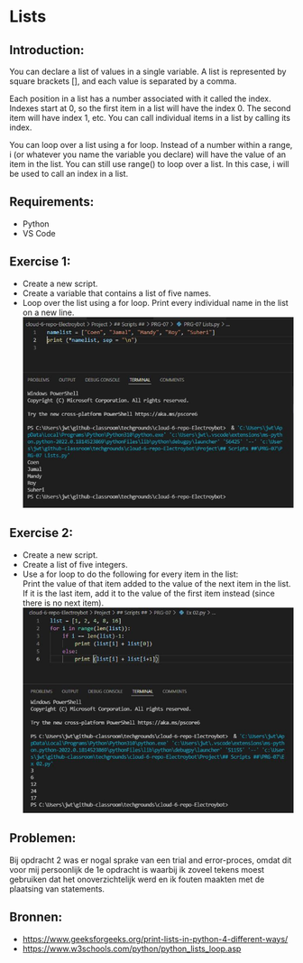 # Lists

## Introduction:
You can declare a list of values in a single variable. A list is represented by square brackets [], and each value is separated by a comma.  

Each position in a list has a number associated with it called the index. Indexes start at 0, so the first item in a list will have the index 0. The second item will have index 1, etc. You can call individual items in a list by calling its index.  

You can loop over a list using a for loop. Instead of a number within a range, i (or whatever you name the variable you declare) will have the value of an item in the list. You can still use range() to loop over a list. In this case, i will be used to call an index in a list.  

## Requirements:  
- Python  
- VS Code  

## Exercise 1:
- Create a new script.  
- Create a variable that contains a list of five names.  
- Loop over the list using a for loop. Print every individual name in the list on a new line.  
![Kijk](https://github.com/techgrounds/cloud-6-repo-Electroybot/blob/main/00_includes/%23%23%20Project%20%23%23/PRG-07/Ex%2001.JPG?raw=true)

## Exercise 2:
- Create a new script.  
- Create a list of five integers.  
- Use a for loop to do the following for every item in the list:  
Print the value of that item added to the value of the next item in the list. If it is the last item, add it to the value of the first item instead (since there is no next item).  
![Kijk](https://github.com/techgrounds/cloud-6-repo-Electroybot/blob/main/00_includes/%23%23%20Project%20%23%23/PRG-07/Ex%2002.JPG?raw=true)


## Problemen:
Bij opdracht 2 was er nogal sprake van een trial and error-proces, omdat dit voor mij persoonlijk de 1e opdracht is waarbij ik zoveel tekens moest gebruiken dat het onoverzichtelijk werd en ik fouten maakten met de plaatsing van statements.  

## Bronnen:  
- https://www.geeksforgeeks.org/print-lists-in-python-4-different-ways/  
- https://www.w3schools.com/python/python_lists_loop.asp  


